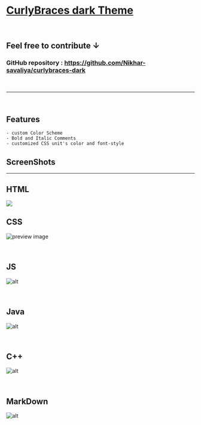 # [CurlyBraces dark Theme](https://github.com/Nikhar-savaliya/curlybraces-dark) 
<br>

## Feel free to contribute **↓**
### **GitHub repository :**  https://github.com/Nikhar-savaliya/curlybraces-dark
<br>
<hr>
<br>

## **Features**
    - custom Color Scheme
    - Bold and Italic Comments
    - customized CSS unit's color and font-style

## ScreenShots
<hr>

## HTML
<img src="img\code-html.png">

<br>

## CSS
![preview image](img\code-css.png)

<br>

## JS
![alt](img\code-JavaScript.png)

<br>

## Java
![alt](img\code-Java.png)

<br>

## C++
![alt](img\code-c++.png)

<br>

## MarkDown
![alt](img\code-markdown.png)

<br>



